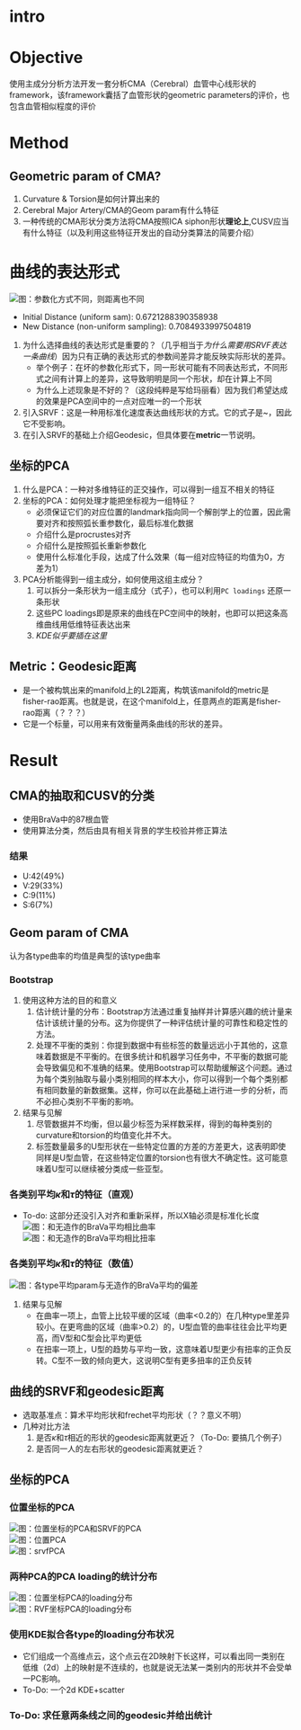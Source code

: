 # intro

# Objective
使用主成分分析方法开发一套分析CMA（Cerebral）血管中心线形状的framework，该framework囊括了血管形状的geometric parameters的评价，也包含血管相似程度的评价

# Method
## Geometric param of CMA?
1. Curvature & Torsion是如何计算出来的
2. Cerebral Major Artery/CMA的Geom param有什么特征
3. 一种传统的CMA形状分类方法将CMA按照ICA siphon形状**理论上**,CUSV应当有什么特征（以及利用这些特征开发出的自动分类算法的简要介绍）

# 曲线的表达形式
![图：参数化方式不同，则距离也不同](./bkup/23-08-26-15-12-21/reparamterization_and_distance.png)  
- Initial Distance (uniform sam): 0.6721288390358938
- New Distance (non-uniform sampling): 0.7084933997504819


1. 为什么选择曲线的表达形式是重要的？（几乎相当于*为什么需要用SRVF表达一条曲线*）因为只有正确的表达形式的参数间差异才能反映实际形状的差异。
    - 举个例子：在坏的参数化形式下，同一形状可能有不同表达形式，不同形式之间有计算上的差异，这导致明明是同一个形状，却在计算上不同 
    - 为什么上述现象是不好的？（这段纯粹是写给玛丽看）因为我们希望达成的效果是PCA空间中的一点对应唯一的一个形状
2. 引入SRVF：这是一种用标准化速度表达曲线形状的方式。它的式子是~，因此它不受影响。
3. 在引入SRVF的基础上介绍Geodesic，但具体要在**metric**一节说明。

## 坐标的PCA
1. 什么是PCA：一种对多维特征的正交操作，可以得到一组互不相关的特征
2. 坐标的PCA：如何处理才能把坐标视为一组特征？
    - 必须保证它们的对应位置的landmark指向同一个解剖学上的位置，因此需要对齐和按照弧长重参数化，最后标准化数据
    - 介绍什么是procrustes对齐
    - 介绍什么是按照弧长重新参数化
    - 使用什么标准化手段，达成了什么效果（每一组对应特征的均值为0，方差为1）
3. PCA分析能得到一组主成分，如何使用这组主成分？
    1. 可以拆分一条形状为一组主成分（式子），也可以利用`PC loadings` 还原一条形状
    2. 这些PC loadings即是原来的曲线在PC空间中的映射，也即可以把这条高维曲线用低维特征表达出来
    3. *KDE似乎要插在这里*

## Metric：Geodesic距离
- 是一个被构筑出来的manifold上的L2距离，构筑该manifold的metric是fisher-rao距离。也就是说，在这个manifold上，任意两点的距离是fisher-rao距离（？？？）
- 它是一个标量，可以用来有效衡量两条曲线的形状的差异。


# Result
## CMA的抽取和CUSV的分类
- 使用BraVa中的87根血管
- 使用算法分类，然后由具有相关背景的学生校验并修正算法
### 结果
- U:42(49%)
- V:29(33%)
- C:9(11%)
- S:6(7%)
## Geom param of CMA
认为各type曲率的均值是典型的该type曲率
### Bootstrap
1. 使用这种方法的目的和意义
    1. 估计统计量的分布：Bootstrap方法通过重复抽样并计算感兴趣的统计量来估计该统计量的分布。这为你提供了一种评估统计量的可靠性和稳定性的方法。
    2. 处理不平衡的类别：你提到数据中有些标签的数量远远小于其他的，这意味着数据是不平衡的。在很多统计和机器学习任务中，不平衡的数据可能会导致偏见和不准确的结果。使用Bootstrap可以帮助缓解这个问题。通过为每个类别抽取与最小类别相同的样本大小，你可以得到一个每个类别都有相同数量的新数据集。这样，你可以在此基础上进行进一步的分析，而不必担心类别不平衡的影响。
2. 结果与见解
    1. 尽管数据并不均衡，但以最少标签为采样数采样，得到的每种类别的curvature和torsion的均值变化并不大。
    2. 标签数量最多的U型形状在一些特定位置的方差的方差更大，这表明即使同样是U型血管，在这些特定位置的torsion也有很大不确定性。这可能意味着U型可以继续被分类成一些亚型。
### 各类别平均$\kappa$和$\tau$的特征（直观）
- To-do: 这部分还没引入对齐和重新采样，所以X轴必须是标准化长度  
![图：和无造作的BraVa平均相比曲率](./bkup_dir/23-08-26-15-12-21/geometry/Curvatures_GroupVsTotal.png)  
![图：和无造作的BraVa平均相比扭率](./bkup_dir/23-08-26-15-12-21/geometry/Torsions_GroupVsTotal.png)  
### 各类别平均$\kappa$和$\tau$的特征（数值）
![图：各type平均param与无造作的BraVa平均的偏差](./bkup_dir/23-08-26-15-12-21/geometry/group_param_compare.png)  
1. 结果与见解
   - 在曲率一项上，血管上比较平缓的区域（曲率<0.2的）在几种type里差异较小。在更弯曲的区域（曲率>0.2）的，U型血管的曲率往往会比平均更高，而V型和C型会比平均更低
   - 在扭率一项上，U型的趋势与平均一致，这意味着U型更少有扭率的正负反转。C型不一致的倾向更大，这说明C型有更多扭率的正负反转


## 曲线的SRVF和geodesic距离
- 选取基准点：算术平均形状和frechet平均形状（？？意义不明）
- 几种对比方法
    1. 是否$\kappa$和$\tau$相近的形状的geodesic距离就更近？（To-Do: 要搞几个例子）
    2. 是否同一人的左右形状的geodesic距离就更近？

## 坐标的PCA
### 位置坐标的PCA
![图：位置坐标的PCA和SRVF的PCA](./bkup_dir/23-08-11-18-04-51/pca_analysis/PCA_total.png)  
![图：位置PCA](./bkup_dir/23-08-11-18-04-51/pca_analysis/pca_plot_variance.png)  
![图：srvfPCA](./bkup_dir/23-08-11-18-04-51/pca_analysis/srvf_pca_plot_variance.png)  
### 两种PCA的PCA loading的统计分布
![图：位置坐标PCA的loading分布](./bkup_dir/23-08-11-16-05-32/pca_analysis/PCA_total_Violinplot.png)  
![图：RVF坐标PCA的loading分布](./bkup_dir/23-08-11-16-05-32/pca_analysis/srvfPCA_total_Violinplot.png)  
### 使用KDE拟合各type的loading分布状况
- 它们组成一个高维点云，这个点云在2D映射下长这样，可以看出同一类别在低维（2d）上的映射是不连续的，也就是说无法某一类别内的形状并不会受单一PC影响。
- To-Do: 一个2d KDE+scatter

### To-Do: 求任意两条线之间的geodesic并给出统计